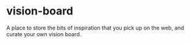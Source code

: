 # vision-board
A place to store the bits of inspiration that you pick up on the web, and curate your own vision board.
